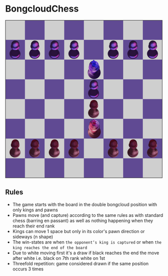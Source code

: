 # BongcloudChess #

![BC](BC.png)

## Rules ##

* The game starts with the board in the double bongcloud position with only kings and pawns
* Pawns move (and capture) according to the same rules as with standard chess (barring en passant) as well as nothing happening when they reach their end rank
* Kings can move 1 space but only in its color's pawn direction or sideways (n shape)
* The win-states are when `the opponent’s king is captured` or when `the king reaches the end of the board`
* Due to white moving first it's a draw if black reaches the end the move after white i.e. black on 7th rank white on 1st
* Threefold repetition: game considered drawn if the same position occurs 3 times 
